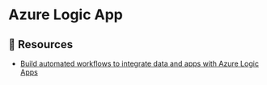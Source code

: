 # Azure Logic App

## 📘 Resources
- [Build automated workflows to integrate data and apps with Azure Logic Apps](https://docs.microsoft.com/en-us/learn/paths/build-workflows-with-logic-apps/)
